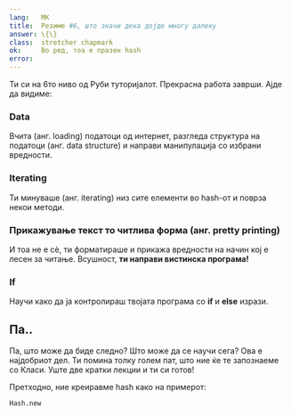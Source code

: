```yaml
---
lang:   МК
title:  Резиме #6, што значи дека дојде многу далеку
answer: \{\}
class:  stretcher chapmark
ok:     Во ред, тоа е празен hash
error:
---
```


Ти си на 6то ниво од Руби туторијалот. Прекрасна работа заврши. Ајде да видиме:


### Data
Вчита (анг. loading) податоци од интернет, разгледа структура на податоци (анг. data structure) и направи манипулација со избрани вредности.

### Iterating
Ти минуваше (анг. iterating) низ сите елементи во hash-от и поврза некои методи.

### Прикажување текст то читлива форма (анг. pretty printing)
И тоа не е сѐ, ти форматираше и прикажа вредности на начин кој е лесен за читање. Всушност, __ти направи вистинска програма!__

### If
Научи како да ја контролираш твојата програма со __if__ и __else__ изрази.

## Па..
Па, што може да биде следно? Што може да се научи сега?
Ова е најдобриот дел. Ти помина толку голем пат, што ние ќе те запознаеме со Класи. Уште две кратки лекции и ти си готов!

Претходно, ние креиравме hash како на примерот:

    Hash.new

